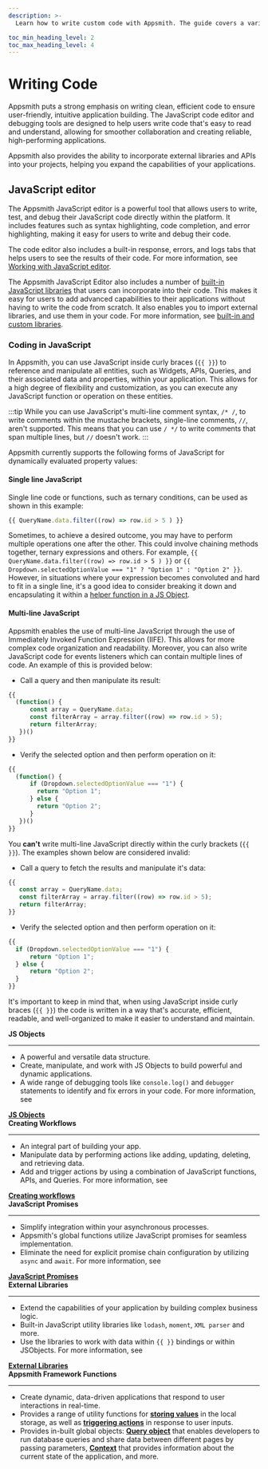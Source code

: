 ```yaml
---
description: >-
  Learn how to write custom code with Appsmith. The guide covers a variety of programming languages, including JavaScript and SQL, and provides examples and best practices to help you get started.

toc_min_heading_level: 2
toc_max_heading_level: 4
---
```


# Writing Code
Appsmith puts a strong emphasis on writing clean, efficient code to ensure user-friendly, intuitive application building. The JavaScript code editor and debugging tools are designed to help users write code that's easy to read and understand, allowing for smoother collaboration and creating reliable, high-performing applications. 

Appsmith also provides the ability to incorporate external libraries and APIs into your projects, helping you expand the capabilities of your applications.

## JavaScript editor
The Appsmith JavaScript editor is a powerful tool that allows users to write, test, and debug their JavaScript code directly within the platform. It includes features such as syntax highlighting, code completion, and error highlighting, making it easy for users to write and debug their code.

<VideoEmbed host="youtube" videoId="tpbY5Jti9d4" title="How to build with JavaScript Editor" caption="How to build with JavaScript Editor" />

The code editor also includes a built-in response, errors, and logs tabs that helps users to see the results of their code. For more information, see [Working with JavaScript editor](core-concepts/writing-code/javascript-editor-beta#working-with-javascript-editor).

The Appsmith JavaScript Editor also includes a number of [built-in JavaScript libraries](/core-concepts/writing-code/ext-libraries#javascript-library-reference) that users can incorporate into their code. This makes it easy for users to add advanced capabilities to their applications without having to write the code from scratch. It also enables you to import external libraries, and use them in your code. For more information, see [built-in and custom libraries](/core-concepts/writing-code/ext-libraries).

### Coding in JavaScript
In Appsmith, you can use JavaScript inside curly braces (`{{ }}`) to reference and manipulate all entities, such as Widgets, APIs, Queries, and their associated data and properties, within your application. This allows for a high degree of flexibility and customization, as you can execute any JavaScript function or operation on these entities.

:::tip
While you can use JavaScript's multi-line comment syntax, `/* /`, to write comments within the mustache brackets, single-line comments, `//`, aren't supported. This means that you can use `/ */` to write comments that span multiple lines, but `//` doesn't work. 
:::

Appsmith currently supports the following forms of JavaScript for dynamically evaluated property values:

#### Single line JavaScript
Single line code or functions, such as ternary conditions, can be used as shown in this example:

```javascript
{{ QueryName.data.filter((row) => row.id > 5 ) }}
```

Sometimes, to achieve a desired outcome, you may have to perform multiple operations one after the other. This could involve chaining methods together, ternary expressions and others. For example, `{{ QueryName.data.filter((row) => row.id > 5 ) }}` or `{{ Dropdown.selectedOptionValue === "1" ? "Option 1" : "Option 2" }}`.  However, in situations where your expression becomes convoluted and hard to fit in a single line, it's a good idea to consider breaking it down and encapsulating it within a [helper function in a JS Object](/core-concepts/writing-code/javascript-editor-beta#js-object).

#### Multi-line JavaScript
Appsmith enables the use of multi-line JavaScript through the use of Immediately Invoked Function Expression (IIFE). This allows for more complex code organization and readability. Moreover, you can also write JavaScript code for events listeners which can contain multiple lines of code. An example of this is provided below:
* Call a query and then manipulate its result:
```javascript
{{ 
  (function() {
      const array = QueryName.data;
      const filterArray = array.filter((row) => row.id > 5);
      return filterArray;
   })()
}}
```
* Verify the selected option and then perform operation on it:

```javascript
{{ 
  (function() {
      if (Dropdown.selectedOptionValue === "1") {
        return "Option 1";
      } else {
        return "Option 2";
      }
   })()
}}
```

You **can't** write multi-line JavaScript directly within the curly brackets (`{{ }}`). The examples shown below are considered invalid:

* Call a query to fetch the results and manipulate it's data:
```javascript
{{ 
   const array = QueryName.data;
   const filterArray = array.filter((row) => row.id > 5);
   return filterArray;
}}
```
* Verify the selected option and then perform operation on it:
```javascript
{{ 
  if (Dropdown.selectedOptionValue === "1") {
      return "Option 1";
  } else {
      return "Option 2";
  }
}}
```

It's important to keep in mind that, when using JavaScript inside curly braces (`{{ }}`) the code is written in a way that's accurate, efficient, readable, and well-organized to make it easier to understand and maintain. 

<!-- First row for JS OBjects and Creating workflows -->
<div class="containerGridSampleApp">
    <div class="containerColumnSampleApp columnGrid column-one">
        <div class="containerCol">
        <strong >JS Objects </strong>
        </div> <hr/>
        <div class="containerDescription">

* A powerful and versatile data structure.
* Create, manipulate, and work with JS Objects to build powerful and dynamic applications.
* A wide range of debugging tools like `console.log()` and `debugger` statements to identify and fix errors in your code. For more information, see 
<a href="/core-concepts/writing-code/javascript-editor-beta">
        <strong >JS Objects </strong></a>

</div>
        <div class="containerTutorialLink"></div>
    </div>
    <div class="containerColumnSampleApp columnGrid column-two">
        <div class="containerCol">
           <strong>Creating Workflows</strong>
        </div><hr/>
        <div class="containerDescription">

* An integral part of building your app.
* Manipulate data by performing actions like adding, updating, deleting, and retrieving data.
* Add and trigger actions by using a combination of JavaScript functions, APIs, and Queries. For more information, see 
<a href="/core-concepts/writing-code/workflows">
        <strong >Creating workflows </strong></a>

</div>
    </div>
</div>

<!-- Second row for External Library and JavaScript Promises -->

<div class="containerGridSampleApp">
    <div class="containerColumnSampleApp columnGrid column-one">
        <div class="containerCol">
        <strong >JavaScript Promises </strong>
        </div> <hr/>
        <div class="containerDescription">

* Simplify integration within your asynchronous processes.
* Appsmith's global functions utilize JavaScript promises for seamless implementation.
* Eliminate the need for explicit promise chain configuration by utilizing `async` and `await`. For more information, see 
<a href="/core-concepts/writing-code/javascript-editor-beta">
        <strong >JavaScript Promises </strong></a>

</div>
        <div class="containerTutorialLink"></div>
    </div>
    <div class="containerColumnSampleApp columnGrid column-two">
        <div class="containerCol">
           <strong>External Libraries</strong>
        </div><hr/>
        <div class="containerDescription">

* Extend the capabilities of your application by building complex business logic.
* Built-in JavaScript utility libraries like `lodash`, `moment`, `XML parser` and more.
* Use the libraries to work with data within `{{ }}` bindings or within JSObjects. For more information, see 
<a href="/core-concepts/writing-code/ext-libraries">
        <strong >External Libraries </strong></a>
        
</div>
    </div>
</div>

<div>
<div class="containerColumnSampleApp columnGrid column-one">
<div class="containerCol">
  <strong >Appsmith Framework Functions</strong>
</div> <hr/>
 <div class="containerDescription">

* Create dynamic, data-driven applications that respond to user interactions in real-time.
* Provides a range of utility functions for **[storing values](/reference/appsmith-framework/widget-actions/store-value)** in the local storage, as well as **[triggering actions](/reference/appsmith-framework/widget-actions)** in response to user inputs.
* Provides in-built global objects: **[Query object](/reference/appsmith-framework/query-object)** that enables developers to run database queries and share data between different pages by passing parameters, **[Context](/reference/appsmith-framework/context-object)** that provides information about the current state of the application, and more.  


 </div>
</div>
</div>
